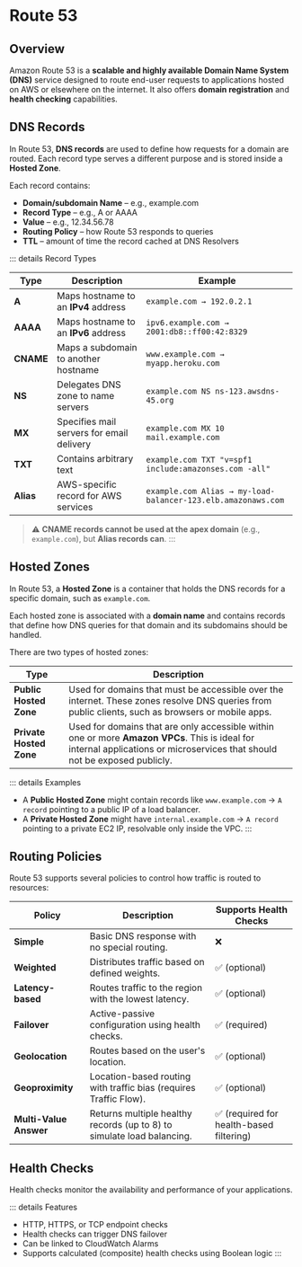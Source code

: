 # Route 53

## Overview

Amazon Route 53 is a **scalable and highly available Domain Name System (DNS)** service designed to route end-user requests to applications hosted on AWS or elsewhere on the internet. It also offers **domain registration** and **health checking** capabilities.

## DNS Records

In Route 53, **DNS records** are used to define how requests for a domain are routed. Each record type serves a different purpose and is stored inside a **Hosted Zone**.

Each record contains:

- **Domain/subdomain Name** – e.g., example.com
- **Record Type** – e.g., A or AAAA
- **Value** – e.g., 12.34.56.78
- **Routing Policy** – how Route 53 responds to queries
- **TTL** – amount of time the record cached at DNS Resolvers

::: details Record Types

| Type     | Description                                 | Example                                                                 |
|----------|---------------------------------------------|-------------------------------------------------------------------------|
| **A**    | Maps hostname to an **IPv4** address        | `example.com → 192.0.2.1`                                               |
| **AAAA** | Maps hostname to an **IPv6** address        | `ipv6.example.com → 2001:db8::ff00:42:8329`                             |
| **CNAME**| Maps a subdomain to another hostname        | `www.example.com → myapp.heroku.com`                                   |
| **NS**   | Delegates DNS zone to name servers          | `example.com NS ns-123.awsdns-45.org`                                  |
| **MX**   | Specifies mail servers for email delivery   | `example.com MX 10 mail.example.com`                                   |
| **TXT**  | Contains arbitrary text                     | `example.com TXT "v=spf1 include:amazonses.com -all"`                  |
| **Alias**| AWS-specific record for AWS services        | `example.com Alias → my-load-balancer-123.elb.amazonaws.com`           |

> ⚠️ **CNAME records cannot be used at the apex domain** (e.g., `example.com`), but **Alias records can**.
:::

## Hosted Zones

In Route 53, a **Hosted Zone** is a container that holds the DNS records for a specific domain, such as `example.com`.

Each hosted zone is associated with a **domain name** and contains records that define how DNS queries for that domain and its subdomains should be handled.

There are two types of hosted zones:

| Type                    | Description                                                                 |
|-------------------------|-----------------------------------------------------------------------------|
| **Public Hosted Zone**  | Used for domains that must be accessible over the internet. These zones resolve DNS queries from public clients, such as browsers or mobile apps. |
| **Private Hosted Zone** | Used for domains that are only accessible within one or more **Amazon VPCs**. This is ideal for internal applications or microservices that should not be exposed publicly. |

::: details Examples

- A **Public Hosted Zone** might contain records like `www.example.com` → `A record` pointing to a public IP of a load balancer.
- A **Private Hosted Zone** might have `internal.example.com` → `A record` pointing to a private EC2 IP, resolvable only inside the VPC.
:::

## Routing Policies

Route 53 supports several policies to control how traffic is routed to resources:

| Policy                  | Description                                                                 | Supports Health Checks                   |
|-------------------------|-----------------------------------------------------------------------------|------------------------------------------|
| **Simple**              | Basic DNS response with no special routing.                                 | ❌                                       |
| **Weighted**            | Distributes traffic based on defined weights.                               | ✅ (optional)                            |
| **Latency-based**       | Routes traffic to the region with the lowest latency.                       | ✅ (optional)                            |
| **Failover**            | Active-passive configuration using health checks.                           | ✅ (required)                            |
| **Geolocation**         | Routes based on the user's location.                                        | ✅ (optional)                            |
| **Geoproximity**        | Location-based routing with traffic bias (requires Traffic Flow).           | ✅ (optional)                            |
| **Multi-Value Answer**  | Returns multiple healthy records (up to 8) to simulate load balancing.      | ✅ (required for health-based filtering) |

## Health Checks

Health checks monitor the availability and performance of your applications.

::: details Features
- HTTP, HTTPS, or TCP endpoint checks
- Health checks can trigger DNS failover
- Can be linked to CloudWatch Alarms
- Supports calculated (composite) health checks using Boolean logic
:::
